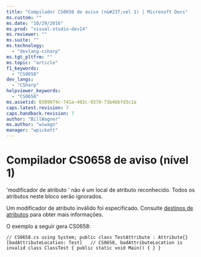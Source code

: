 ```yaml
---
title: "Compilador CS0658 de aviso (n&#237;vel 1) | Microsoft Docs"
ms.custom: ""
ms.date: "10/29/2016"
ms.prod: "visual-studio-dev14"
ms.reviewer: ""
ms.suite: ""
ms.technology: 
  - "devlang-csharp"
ms.tgt_pltfrm: ""
ms.topic: "article"
f1_keywords: 
  - "CS0658"
dev_langs: 
  - "CSharp"
helpviewer_keywords: 
  - "CS0658"
ms.assetid: 0309074c-741a-492c-9370-73b4bbfd3c1a
caps.latest.revision: 7
caps.handback.revision: 7
author: "BillWagner"
ms.author: "wiwagn"
manager: "wpickett"
---
```

# Compilador CS0658 de aviso (n&#237;vel 1)
'modificador de atributo ' não é um local de atributo reconhecido. Todos os atributos neste bloco serão ignorados.  
  
 Um modificador de atributo inválido foi especificado. Consulte [destinos de atributos](http://msdn.microsoft.com/pt-br/59a261f0-1cfb-4aa5-b610-6b735389882c) para obter mais informações.  
  
 O exemplo a seguir gera CS0658:  
  
```  
// CS0658.cs using System; public class TestAttribute : Attribute{} [badAttributeLocation: Test]   // CS0658, badAttributeLocation is invalid class ClassTest { public static void Main() { } }  
```